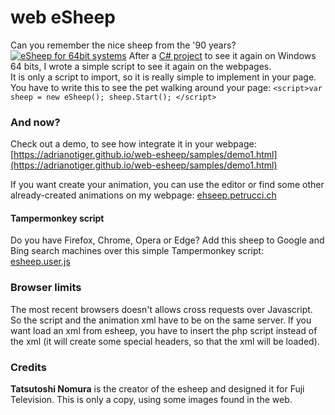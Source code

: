 # web eSheep
Can you remember the nice sheep from the '90 years?<br />[![eSheep for 64bit systems](https://img.youtube.com/vi/xN90p16tKGE/0.jpg)](https://www.youtube.com/watch?v=xN90p16tKGE)
After a [C# project](https://github.com/Adrianotiger/desktopPet/) to see it again on Windows 64 bits, I wrote a simple script to see it again on the webpages.<br/>
It is only a script to import, so it is really simple to implement in your page. You have to write this to see the pet walking around your page:
`<script>var sheep = new eSheep(); sheep.Start(); </script>`

### And now?
Check out a demo, to see how integrate it in your webpage:
[https://adrianotiger.github.io/web-esheep/samples/demo1.html](https://adrianotiger.github.io/web-esheep/samples/demo1.html)

If you want create your animation, you can use the editor or find some other already-created animations on my webpage: [ehseep.petrucci.ch](http://esheep.petrucci.ch)

#### Tampermonkey script
Do you have Firefox, Chrome, Opera or Edge? Add this sheep to Google and Bing search machines over this simple Tampermonkey script:
[esheep.user.js](https://adrianotiger.github.io/web-esheep/src/esheep.user.js)

### Browser limits
The most recent browsers doesn't allows cross requests over Javascript. So the script and the animation xml have to be on the same server. If you want load an xml from esheep, you have to insert the php script instead of the xml (it will create some special headers, so that the xml will be loaded).

### Credits
**Tatsutoshi Nomura** is the creator of the esheep and designed it for Fuji Television. This is only a copy, using some images found in the web.
